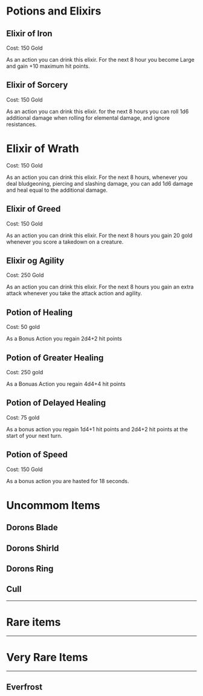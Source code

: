 # Potions and Elixirs

## Elixir of Iron

Cost: 150 Gold

As an action you can drink this elixir. For the next 8 hour you become Large and gain +10 maximum hit points.

## Elixir of Sorcery

Cost: 150 Gold

As an action you can drink this elixir. for the next 8 hours you can roll 1d6 additional damage when rolling for elemental damage, and ignore resistances.

# Elixir of Wrath

Cost: 150 Gold

As an action you can drink this elixir. For the next 8 hours, whenever you deal bludgeoning, piercing and slashing damage, you can add 1d6 damage and heal equal to the additional damage. 

## Elixir of Greed

Cost: 150 Gold

As an action you can drink this elixir. For the next 8 hours you gain 20 gold whenever you score a takedown on a creature. 

## Elixir og Agility

Cost: 250 Gold

As an action you can drink this elixir.
For the next 8 hours you gain an extra attack whenever you take the attack action and agility.

## Potion of Healing

Cost: 50 gold

As a Bonus Action you regain 2d4+2 hit points

## Potion of Greater Healing

Cost: 250 gold

As a Bonuas Action you regain 4d4+4 hit points

## Potion of Delayed Healing

Cost: 75 gold

As a bonus action you regain 1d4+1 hit points and 2d4+2 hit points at the start of your next turn.

## Potion of Speed

Cost: 150 Gold

As a bonus action you are hasted for 18 seconds. 

# Uncommom Items

## Dorons Blade

## Dorons Shirld

## Dorons Ring

## Cull

---

# Rare items

---

# Very Rare Items

---

## Everfrost

